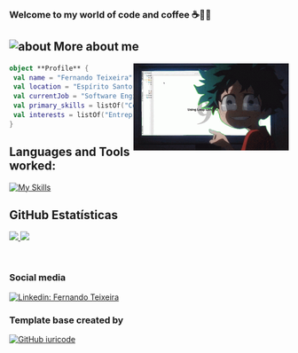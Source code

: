  
### Welcome to my world of code and coffee ☕️👨‍💻

## <img width="45" alt="about" src="https://raw.github.com/elizarov/elizarov/master/about.png"> More about me

<!-- <img align="right" width="300" src="https://i2.wp.com/allhtaccess.info/wp-content/uploads/2018/03/programming.gif?fit=1281%2C716&ssl=1" /> -->
<img align="right" width="280" src="./IMG/deku.gif" />

```kotlin
object **Profile** {
 val name = "Fernando Teixeira"
 val location = "Espírito Santo, Brazil"
 val currentJob = "Software Engineer at Solfacil"
 val primary_skills = listOf("Comunication", "Organization", "Positive")
 val interests = listOf("Entrepreneurship", "fintech", "Microservices")
}
```

## **Languages and Tools worked:**  
[![My Skills](https://skills.thijs.gg/icons?i=git,github,elixir,py,java,css,html,fastapi,postgres,docker,grafana,jenkins,postman,inux&theme=dark)](https://skills.thijs.gg)


## **GitHub Estatísticas**
<a href="https://github.com/oteixeiras/oteixeiras">
  <img height="150em" src="https://github-readme-stats.vercel.app/api?username=oteixeiras&show_icons=true&theme=material-palenight&include_all_commits=true&count_private=true"/>
  <img height="150em" src="https://github-readme-stats.vercel.app/api/top-langs/?username=oteixeiras&layout=compact&langs_count=7&theme=material-palenight">
</a>

<!-- [website]: https://codedev.ga/ -->
<!-- [twitter]: https://twitter.com/SEUTWITTER -->
<!-- [youtube]: https://www.youtube.com/user/SEUYOUTUBE/ -->
<!-- [instagram]: https://www.instagram.com/SEUINSTAGRAM/ -->
[linkedin]: https://www.linkedin.com/in/fernandodesouzateixeira/
<br>

### Social media
[![Linkedin: Fernando Teixeira](https://img.shields.io/badge/-Linkedin-blue?style=flat-square&logo=Linkedin&logoColor=white&link=https://www.linkedin.com/in/fernandodesouzateixeira/)](https://www.linkedin.com/in/fernandodesouzateixeira/)

### Template base created by
[![GitHub iuricode]( https://img.shields.io/github/followers/VanessaSwerts?label=iuricode&style=social)](https://github.com/iuricode)
